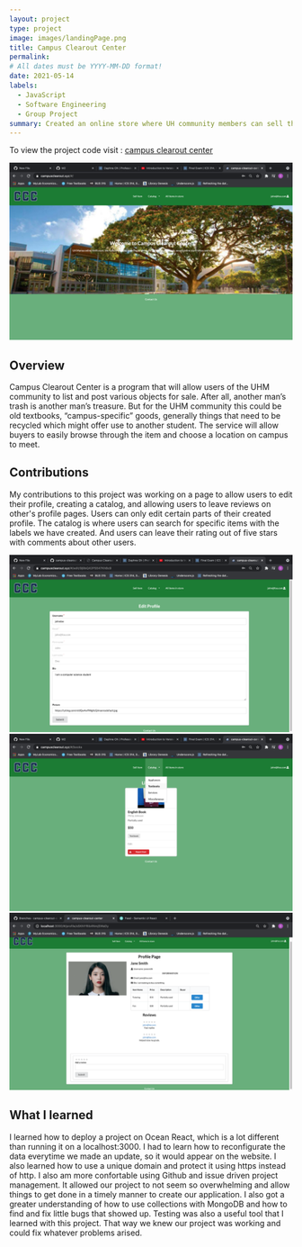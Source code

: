 ```yaml
---
layout: project
type: project
image: images/landingPage.png
title: Campus Clearout Center
permalink: 
# All dates must be YYYY-MM-DD format!
date: 2021-05-14
labels:
  - JavaScript
  - Software Engineering
  - Group Project
summary: Created an online store where UH community members can sell their used items.
---
```

To view the project code visit : 
[campus clearout center](https://github.com/campus-clearout-center/clearout-center)


<div class="ui large rounded images">
  <img class="ui image" src="../images/landingPage.png">
</div>


## Overview 
Campus Clearout Center is a program that will allow users of the UHM community to list and post various objects for sale. After all, another man’s trash is another man’s treasure. But for the UHM community this could be old textbooks, “campus-specific” goods, generally things that need to be recycled which might offer use to another student. The service will allow buyers to easily browse through the item and choose a location on campus to meet.

## Contributions
My contributions to this project was working on a page to allow users to edit their profile, creating a catalog, and allowing users to leave reviews on other's profile pages. Users can only edit certain parts of their created profile. The catalog is where users can search for specific items with the labels we have created. And users can leave their rating out of five stars with comments about other users. 

<div class="ui large rounded images">
  <img class="ui image" src="../images/editProfile.png">
  <img class="ui image" src="../images/catalogPages.png">
  <img class="ui image" src="../images/Reviews.png">
</div>

## What I learned
I learned how to deploy a project on Ocean React, which is a lot different than running it on a localhost:3000. I had to learn how to reconfigurate the data everytime we made an update, so it would appear on the website. I also learned how to use a unique domain and protect it using https instead of http. I also am more confortable using Github and issue driven project management. It allowed our project to not seem so overwhelming and allow things to get done in a timely manner to create our application. I also got a greater understanding of how to use collections with MongoDB and how to find and fix little bugs that showed up. Testing was also a useful tool that I learned with this project. That way we knew our project was working and could fix whatever problems arised. 
